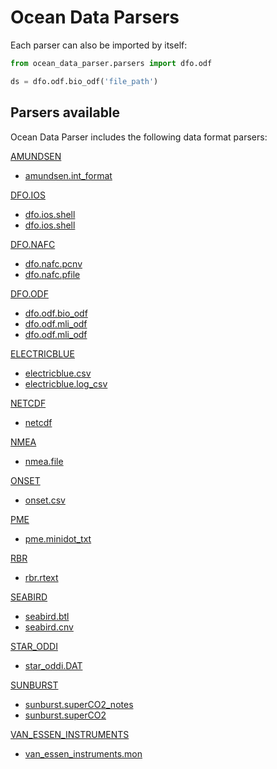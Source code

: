 # Ocean Data Parsers 

Each parser can also be imported by itself:

```python
from ocean_data_parser.parsers import dfo.odf

ds = dfo.odf.bio_odf('file_path')
```

## Parsers available

Ocean Data Parser includes the following data format parsers:

[AMUNDSEN](amundsen.md)

- [amundsen.int_format](amundsen.md#ocean_data_parser.parsers.amundsen.int_format)

[DFO.IOS](dfo/ios.md)

- [dfo.ios.shell](dfo/ios.md#ocean_data_parser.parsers.dfo.ios.shell)
- [dfo.ios.shell](dfo/ios.md#ocean_data_parser.parsers.dfo.ios.shell)

[DFO.NAFC](dfo/nafc.md)

- [dfo.nafc.pcnv](dfo/nafc.md#ocean_data_parser.parsers.dfo.nafc.pcnv)
- [dfo.nafc.pfile](dfo/nafc.md#ocean_data_parser.parsers.dfo.nafc.pfile)

[DFO.ODF](dfo/odf.md)

- [dfo.odf.bio_odf](dfo/odf.md#ocean_data_parser.parsers.dfo.odf.bio_odf)
- [dfo.odf.mli_odf](dfo/odf.md#ocean_data_parser.parsers.dfo.odf.mli_odf)
- [dfo.odf.mli_odf](dfo/odf.md#ocean_data_parser.parsers.dfo.odf.mli_odf)

[ELECTRICBLUE](electricblue.md)

- [electricblue.csv](electricblue.md#ocean_data_parser.parsers.electricblue.csv)
- [electricblue.log_csv](electricblue.md#ocean_data_parser.parsers.electricblue.log_csv)

[NETCDF](netcdf.md)

- [netcdf](netcdf.md)

[NMEA](nmea.md)

- [nmea.file](nmea.md#ocean_data_parser.parsers.nmea.file)

[ONSET](onset.md)

- [onset.csv](onset.md#ocean_data_parser.parsers.onset.csv)

[PME](pme.md)

- [pme.minidot_txt](pme.md#ocean_data_parser.parsers.pme.minidot_txt)

[RBR](rbr.md)

- [rbr.rtext](rbr.md#ocean_data_parser.parsers.rbr.rtext)

[SEABIRD](seabird.md)

- [seabird.btl](seabird.md#ocean_data_parser.parsers.seabird.btl)
- [seabird.cnv](seabird.md#ocean_data_parser.parsers.seabird.cnv)

[STAR_ODDI](star-oddi.md)

- [star_oddi.DAT](star-oddi.md#ocean_data_parser.parsers.star_oddi.DAT)

[SUNBURST](sunburst.md)

- [sunburst.superCO2_notes](sunburst.md#ocean_data_parser.parsers.sunburst.superCO2_notes)
- [sunburst.superCO2](sunburst.md#ocean_data_parser.parsers.sunburst.superCO2)

[VAN_ESSEN_INSTRUMENTS](van-essen-instruments.md)

- [van_essen_instruments.mon](van-essen-instruments.md#ocean_data_parser.parsers.van_essen_instruments.mon)


